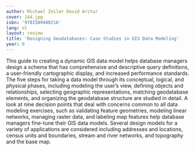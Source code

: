 ```yaml
---
author: Michael Zeiler David Arctur
cover: 144.jpg
isbn: '9781589480216'
lang: nl
layout: review
title: 'Designing Geodatabases: Case Studies in GIS Data Modeling'
year: 0
---
```

This guide to creating a dynamic GIS data model helps database managers design a schema that has comprehensive and descriptive query definitions, a user-friendly cartographic display, and increased performance standards. The five steps for taking a data model through its conceptual, logical, and physical phases, including modeling the user’s view, defining objects and relationships, selecting geographic representations, matching geodatabase elements, and organizing the geodatabase structure are studied in detail. A look at nine decision points that deal with concerns common to all data modeling exercises, such as validating feature geometries, modeling linear networks, managing raster data, and labeling map features help database managers fine-tune their GIS data models. Several design models for a variety of applications are considered including addresses and locations, census units and boundaries, stream and river networks, and topography and the base map.

